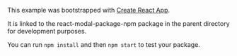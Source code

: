 This example was bootstrapped with [Create React App](https://github.com/facebook/create-react-app).

It is linked to the react-modal-package-npm package in the parent directory for development purposes.

You can run `npm install` and then `npm start` to test your package.
